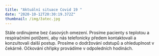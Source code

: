 ```yaml
---
title: "Aktuální situace Covid 19 "
date: "2020-10-12T20:30:19.372Z"
thumbnail: /img/žatec.jpg
---
```

Stále ordinujeme bez časových omezení. Prosíme pacienty s teplotou a respiračními potížemi, aby nás telefonicky předem kontaktovali a konzultovali další postup. Prosíme o dodržování odstupů a ohleduplnost v čekárně.  Očkování chřipky provádíme v odpoledních hodinách.